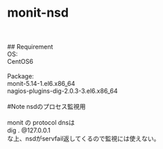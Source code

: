 # monit-nsd
<br>
<br>
## Requirement<br>
OS:<br>
  CentOS6<br>
<br>
Package:<br>
  monit-5.14-1.el6.x86_64<br>
  nagios-plugins-dig-2.0.3-3.el6.x86_64<br>
<br>
#Note
nsdのプロセス監視用<br>
<br>
monit の protocol dnsは<br>
dig . @127.0.0.1<br>
な上、nsdがservfail返してくるので監視には使えない。<br>
<br>
